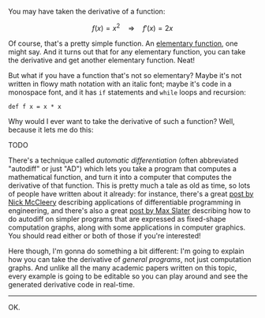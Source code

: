 You may have taken the derivative of a function:

$$ f(x) = x^2 \quad\Longrightarrow\quad f'(x) = 2x $$

Of course, that's a pretty simple function. An [elementary function][], one might say. And it turns out that for any elementary function, you can take the derivative and get another elementary function. Neat!

But what if you have a function that's not so elementary? Maybe it's not written in flowy math notation with an italic font; maybe it's code in a monospace font, and it has `if` statements and `while` loops and recursion:

```
def f x = x * x
```

Why would I ever want to take the derivative of such a function? Well, because it lets me do this:

TODO

There's a technique called _automatic differentiation_ (often abbreviated "autodiff" or just "AD") which lets you take a program that computes a mathematical function, and turn it into a computer that computes the derivative of that function. This is pretty much a tale as old as time, so lots of people have written about it already: for instance, there's a great [post by Nick McCleery][differentiable programming in engineering] describing applications of differentiable programming in engineering, and there's also a great [post by Max Slater][differentiable programming from scratch] describing how to do autodiff on simpler programs that are expressed as fixed-shape computation graphs, along with some applications in computer graphics. You should read either or both of those if you're interested!

Here though, I'm gonna do something a bit different: I'm going to explain how you can take the derivative of _general programs_, not just computation graphs. And unlike all the many academic papers written on this topic, every example is going to be editable so you can play around and see the generated derivative code in real-time.

---

OK.

[differentiable programming from scratch]: https://thenumb.at/Autodiff/
[differentiable programming in engineering]: https://nickmccleery.com/posts/05-differentiable-programming-in-engineering/
[elementary function]: https://en.wikipedia.org/wiki/Elementary_function
